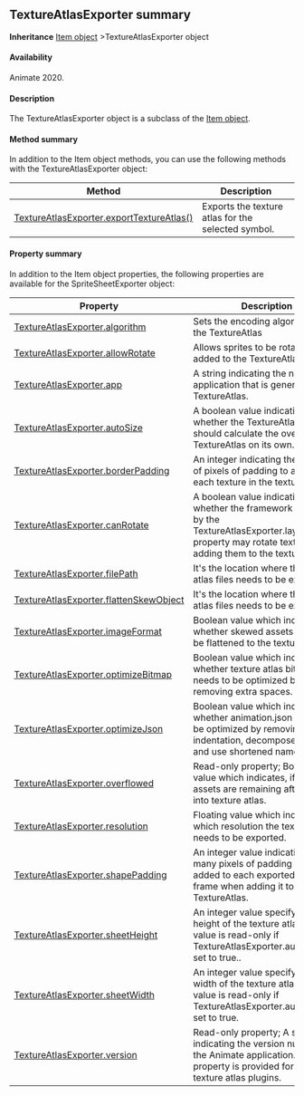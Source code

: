 ## TextureAtlasExporter summary

**Inheritance** [Item object](../Item_object/item_summary.md) >TextureAtlasExporter object

#### Availability

Animate 2020.

#### Description

The TextureAtlasExporter object is a subclass of the [Item object](../Item_object/item_summary.md).

#### Method summary

In addition to the Item object methods, you can use the following methods with the TextureAtlasExporter object:

| **Method** | **Description** |
| --- | --- |
| [TextureAtlasExporter.exportTextureAtlas()](../TextureAtlasExporter_object/TextureAtlasExporter.md) | Exports the texture atlas for the selected symbol. |

#### Property summary

In addition to the Item object properties, the following properties are available for the SpriteSheetExporter object:

| **Property** | **Description** |
| --- | --- |
| [TextureAtlasExporter.algorithm](../TextureAtlasExporter_object/TextureAtlasExporter1.md) | Sets the encoding algorithm for the TextureAtlas |
| [TextureAtlasExporter.allowRotate](../TextureAtlasExporter_object/TextureAtlasExporter2.md) | Allows sprites to be rotated when added to the TextureAtlas |
| [TextureAtlasExporter.app](../TextureAtlasExporter_object/TextureAtlasExporter3.md) | A string indicating the name of the application that is generating the TextureAtlas. |
| [TextureAtlasExporter.autoSize](../TextureAtlasExporter_object/TextureAtlasExporter4.md) | A boolean value indicating whether the TextureAtlasExporter should calculate the overall size of TextureAtlas on its own. |
| [TextureAtlasExporter.borderPadding](../TextureAtlasExporter_object/TextureAtlasExporter5.md) | An integer indicating the number of pixels of padding to add around each texture in the texture atlas. |
| [TextureAtlasExporter.canRotate](../TextureAtlasExporter_object/TextureAtlasExporter6.md) | A boolean value indicating whether the framework specified by the TextureAtlasExporter.layoutFormat property may rotate textures when adding them to the texture atlas. |
| [TextureAtlasExporter.filePath](../TextureAtlasExporter_object/TextureAtlasExporter7.md) | It's the location where the texture atlas files needs to be exported. |
| [TextureAtlasExporter.flattenSkewObject](../TextureAtlasExporter_object/TextureAtlasExporter8.md) | It's the location where the texture atlas files needs to be exported. |
| [TextureAtlasExporter.imageFormat](../TextureAtlasExporter_object/TextureAtlasExporter9.md) | Boolean value which indicates whether skewed assets needs to be flattened to the texture atlas.. |
| [TextureAtlasExporter.optimizeBitmap](../TextureAtlasExporter_object/TextureAtlasExporter10.md) | Boolean value which indicates whether texture atlas bitmaps needs to be optimized by removing extra spaces. |
| [TextureAtlasExporter.optimizeJson](../TextureAtlasExporter_object/TextureAtlasExporter11.md) | Boolean value which indicates whether animation.json needs to be optimized by removing indentation, decomposed matrix and use shortened names. |
| [TextureAtlasExporter.overflowed](../TextureAtlasExporter_object/TextureAtlasExporter12.md) | Read-only property; Boolean value which indicates, if any assets are remaining after packing into texture atlas. |
| [TextureAtlasExporter.resolution](../TextureAtlasExporter_object/TextureAtlasExporter13.md) | Floating value which indicates in which resolution the textures needs to be exported. |
| [TextureAtlasExporter.shapePadding](../TextureAtlasExporter_object/TextureAtlasExporter14.md) | An integer value indicating how many pixels of padding should be added to each exported symbol frame when adding it to the TextureAtlas. |
| [TextureAtlasExporter.sheetHeight](../TextureAtlasExporter_object/TextureAtlasExporter15.md) | An integer value specifying the height of the texture atlas. This value is read-only if TextureAtlasExporter.autoSize is set to true.. |
| [TextureAtlasExporter.sheetWidth](../TextureAtlasExporter_object/TextureAtlasExporter16.md) | An integer value specifying the width of the texture atlas. This value is read-only if TextureAtlasExporter.autoSize is set to true. |
| [TextureAtlasExporter.version](../TextureAtlasExporter_object/TextureAtlasExporter17.md) | Read-only property; A stinrg indicating the version number of the Animate application. This property is provided for use by texture atlas plugins. |
